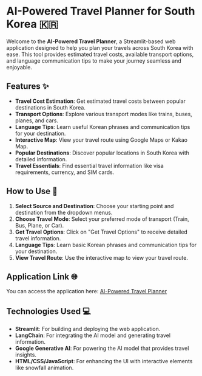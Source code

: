 
# AI-Powered Travel Planner for South Korea 🇰🇷

Welcome to the **AI-Powered Travel Planner**, a Streamlit-based web application designed to help you plan your travels across South Korea with ease. This tool provides estimated travel costs, available transport options, and language communication tips to make your journey seamless and enjoyable.

## Features ✨

- **Travel Cost Estimation**: Get estimated travel costs between popular destinations in South Korea.
- **Transport Options**: Explore various transport modes like trains, buses, planes, and cars.
- **Language Tips**: Learn useful Korean phrases and communication tips for your destination.
- **Interactive Map**: View your travel route using Google Maps or Kakao Map.
- **Popular Destinations**: Discover popular locations in South Korea with detailed information.
- **Travel Essentials**: Find essential travel information like visa requirements, currency, and SIM cards.

## How to Use 🚀

1. **Select Source and Destination**: Choose your starting point and destination from the dropdown menus.
2. **Choose Travel Mode**: Select your preferred mode of transport (Train, Bus, Plane, or Car).
3. **Get Travel Options**: Click on "Get Travel Options" to receive detailed travel information.
4. **Language Tips**: Learn basic Korean phrases and communication tips for your destination.
5. **View Travel Route**: Use the interactive map to view your travel route.

## Application Link 🌐

You can access the application here: [AI-Powered Travel Planner](https://ai-powered-travel-planner.streamlit.app/)

## Technologies Used 💻

- **Streamlit**: For building and deploying the web application.
- **LangChain**: For integrating the AI model and generating travel information.
- **Google Generative AI**: For powering the AI model that provides travel insights.
- **HTML/CSS/JavaScript**: For enhancing the UI with interactive elements like snowfall animation.

